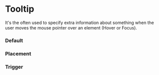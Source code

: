# Tooltip
It's the often used to specify extra information about something when the user moves the mouse pointer over an element (Hover or Focus).

<Playground />

<Usage />

<Api />

<Examples />

### Default
<Example value="examples/default" />

### Placement
<Example value="examples/placement" />

### Trigger
<Example value="examples/trigger" />